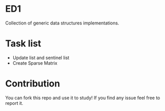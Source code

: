 # ED1
Collection of generic data structures implementations.
# Task list
- Update list and sentinel list 
- Create Sparse Matrix
# Contribution
You can fork this repo and use it to study! If you find any issue feel free to report it.
